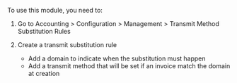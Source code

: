 To use this module, you need to:

1.  Go to Accounting \> Configuration \> Management \> Transmit Method
    Substitution Rules

2.  Create a transmit substitution rule  
    - Add a domain to indicate when the substitution must happen
    - Add a transmit method that will be set if an invoice match the
      domain at creation

